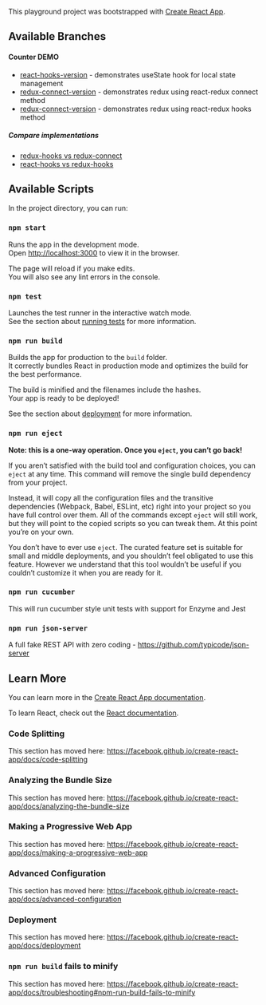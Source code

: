 This playground project was bootstrapped with [Create React App](https://github.com/facebook/create-react-app).

## Available Branches

#### Counter DEMO
* [react-hooks-version](https://github.com/cmelion/react-cra-demo/tree/cfulnecky/react-hooks-version)     - demonstrates useState hook for local state management
* [redux-connect-version](https://github.com/cmelion/react-cra-demo/tree/cfulnecky/redux-connect-version) - demonstrates redux using react-redux connect method
* [redux-connect-version](https://github.com/cmelion/react-cra-demo/tree/cfulnecky/redux-hooks-version)   - demonstrates redux using react-redux hooks method

##### Compare implementations
* [redux-hooks vs redux-connect](https://github.com/cmelion/react-cra-demo/compare/cfulnecky/redux-hooks-version...cfulnecky/redux-connect-version)
* [react-hooks vs redux-hooks](https://github.com/cmelion/react-cra-demo/compare/cfulnecky/redux-hooks-version...cfulnecky/react-hooks-version)
## Available Scripts

In the project directory, you can run:

### `npm start`

Runs the app in the development mode.<br>
Open [http://localhost:3000](http://localhost:3000) to view it in the browser.

The page will reload if you make edits.<br>
You will also see any lint errors in the console.

### `npm test`

Launches the test runner in the interactive watch mode.<br>
See the section about [running tests](https://facebook.github.io/create-react-app/docs/running-tests) for more information.

### `npm run build`

Builds the app for production to the `build` folder.<br>
It correctly bundles React in production mode and optimizes the build for the best performance.

The build is minified and the filenames include the hashes.<br>
Your app is ready to be deployed!

See the section about [deployment](https://facebook.github.io/create-react-app/docs/deployment) for more information.

### `npm run eject`

**Note: this is a one-way operation. Once you `eject`, you can’t go back!**

If you aren’t satisfied with the build tool and configuration choices, you can `eject` at any time. This command will remove the single build dependency from your project.

Instead, it will copy all the configuration files and the transitive dependencies (Webpack, Babel, ESLint, etc) right into your project so you have full control over them. All of the commands except `eject` will still work, but they will point to the copied scripts so you can tweak them. At this point you’re on your own.

You don’t have to ever use `eject`. The curated feature set is suitable for small and middle deployments, and you shouldn’t feel obligated to use this feature. However we understand that this tool wouldn’t be useful if you couldn’t customize it when you are ready for it.

### `npm run cucumber`
This will run cucumber style unit tests with support for Enzyme and Jest

### `npm run json-server`
A full fake REST API with zero coding - https://github.com/typicode/json-server

## Learn More

You can learn more in the [Create React App documentation](https://facebook.github.io/create-react-app/docs/getting-started).

To learn React, check out the [React documentation](https://reactjs.org/).

### Code Splitting

This section has moved here: https://facebook.github.io/create-react-app/docs/code-splitting

### Analyzing the Bundle Size

This section has moved here: https://facebook.github.io/create-react-app/docs/analyzing-the-bundle-size

### Making a Progressive Web App

This section has moved here: https://facebook.github.io/create-react-app/docs/making-a-progressive-web-app

### Advanced Configuration

This section has moved here: https://facebook.github.io/create-react-app/docs/advanced-configuration

### Deployment

This section has moved here: https://facebook.github.io/create-react-app/docs/deployment

### `npm run build` fails to minify

This section has moved here: https://facebook.github.io/create-react-app/docs/troubleshooting#npm-run-build-fails-to-minify
